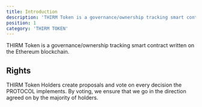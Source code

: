```yaml
---
title: Introduction
description: 'THIRM Token is a governance/ownership tracking smart contract written on the Ethereum blockchain.'
position: 1
category: 'THIRM TOKEN'
---
```


THIRM Token is a governance/ownership tracking smart contract written on the Ethereum blockchain.

## Rights

THIRM Token Holders create proposals and vote on every decision the PROTOCOL implements. By voting, we ensure that we go in the direction agreed on by the majority of holders.
